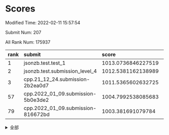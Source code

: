# Scores

Modified Time: 2022-02-11 15:57:54

Submit Num: 207

All Rank Num: 175937

| rank |               submit               |       score        |       sigma        | pk_num |
| :--- | :--------------------------------- | :----------------- | :----------------- | :----- |
| 1    | jsonzb.test.test_1                 | 1013.0736846227519 | 0.8295831974124811 | 3397   |
| 2    | jsonzb.test.submission_level_4     | 1012.5381162138989 | 0.7856077666097001 | 3403   |
| 3    | cpp.21_12_24.submission-2b2ea0d7   | 1011.5365602632725 | 0.7633199006360766 | 3399   |
| 57   | cpp.2022_01_09.submission-5b0e3de2 | 1004.7992538085683 | 0.7256764351109316 | 3402   |
| 79   | cpp.2022_01_09.submission-816672bd | 1003.381691079784  | 0.7177771098431961 | 3398   |


<details>
<summary>全部</summary>

| rank |                 submit                 |       score        |       sigma        | pk_num |
| :--- | :------------------------------------- | :----------------- | :----------------- | :----- |
| 1    | jsonzb.test.test_1                     | 1013.0736846227519 | 0.8295831974124811 | 3397   |
| 2    | jsonzb.test.submission_level_4         | 1012.5381162138989 | 0.7856077666097001 | 3403   |
| 3    | cpp.21_12_24.submission-2b2ea0d7       | 1011.5365602632725 | 0.7633199006360766 | 3399   |
| 4    | gobigger.level_3.submission_level_3_27 | 1011.4794550677343 | 0.7696943100205689 | 3401   |
| 5    | gobigger.level_3.submission_level_3_28 | 1011.2152025530354 | 0.7825750275144456 | 3403   |
| 6    | gobigger.level_3.submission_level_3_38 | 1011.2004307970678 | 0.7734795560092316 | 3398   |
| 7    | gobigger.level_3.submission_level_3_10 | 1011.158800219595  | 0.7419488689423152 | 3402   |
| 8    | gobigger.level_3.submission_level_3_29 | 1010.9605035299992 | 0.7579956003159907 | 3399   |
| 9    | gobigger.level_3.submission_level_3_41 | 1010.9431497023257 | 0.7837918906325817 | 3401   |
| 10   | gobigger.level_3.submission_level_3_26 | 1010.9208079254585 | 0.7635551770572261 | 3396   |
| 11   | gobigger.level_3.submission_level_3_15 | 1010.8763205848458 | 0.759387891009706  | 3405   |
| 12   | gobigger.level_3.submission_level_3_46 | 1010.8756555965482 | 0.7567175440756905 | 3400   |
| 13   | gobigger.level_3.submission_level_3_43 | 1010.8353733301718 | 0.7775678900355304 | 3398   |
| 14   | gobigger.level_3.submission_level_3_5  | 1010.7846751976408 | 0.771380972874112  | 3403   |
| 15   | gobigger.level_3.submission_level_3_20 | 1010.7777722357788 | 0.7595130098403061 | 3398   |
| 16   | gobigger.level_3.submission_level_3_9  | 1010.6420987604473 | 0.7582782817551391 | 3395   |
| 17   | gobigger.level_3.submission_level_3_36 | 1010.5813090394853 | 0.7743167480529312 | 3406   |
| 18   | gobigger.level_3.submission_level_3_13 | 1010.5685328948576 | 0.7690420090311022 | 3401   |
| 19   | gobigger.level_3.submission_level_3_2  | 1010.4406986671223 | 0.769843818540144  | 3394   |
| 20   | gobigger.level_3.submission_level_3_11 | 1010.3553177475571 | 0.7441713007414584 | 3400   |
| 21   | gobigger.level_3.submission_level_3_21 | 1010.34779848744   | 0.7681624393542542 | 3401   |
| 22   | gobigger.level_3.submission_level_3_6  | 1010.3227503058605 | 0.7605398626121136 | 3394   |
| 23   | gobigger.level_3.submission_level_3_24 | 1010.2650952176283 | 0.7431823176285807 | 3404   |
| 24   | gobigger.level_3.submission_level_3_3  | 1010.2230188728404 | 0.7395631431577248 | 3393   |
| 25   | gobigger.level_3.submission_level_3_31 | 1010.1779737123879 | 0.7515224612532571 | 3399   |
| 26   | gobigger.level_3.submission_level_3_8  | 1010.1687493576587 | 0.7685768115123668 | 3398   |
| 27   | gobigger.level_3.submission_level_3_39 | 1010.1256323634105 | 0.7459498247579859 | 3398   |
| 28   | gobigger.level_3.submission_level_3_16 | 1010.0721343090403 | 0.7508851107779247 | 3395   |
| 29   | gobigger.level_3.submission_level_3_19 | 1010.0257033637672 | 0.7694194454431869 | 3396   |
| 30   | gobigger.level_3.submission_level_3_32 | 1010.0234684232504 | 0.7807594208859999 | 3401   |
| 31   | gobigger.level_3.submission_level_3_48 | 1010.0136336916081 | 0.7608752884169027 | 3398   |
| 32   | gobigger.level_3.submission_level_3_35 | 1009.9650288329641 | 0.7599440415251772 | 3400   |
| 33   | gobigger.level_3.submission_level_3_40 | 1009.9509206361139 | 0.7542410381863535 | 3403   |
| 34   | gobigger.level_3.submission_level_3_0  | 1009.9152218182551 | 0.7836383029287071 | 3406   |
| 35   | gobigger.level_3.submission_level_3_42 | 1009.8680360494434 | 0.7681927064953427 | 3399   |
| 36   | gobigger.level_3.submission_level_3_4  | 1009.7979999613003 | 0.7433846770403918 | 3401   |
| 37   | gobigger.level_3.submission_level_3_30 | 1009.7208290652193 | 0.7353296180378304 | 3400   |
| 38   | gobigger.level_3.submission_level_3_1  | 1009.6797399412719 | 0.7616434372063537 | 3405   |
| 39   | gobigger.level_3.submission_level_3_23 | 1009.6558983496136 | 0.7626016002551779 | 3404   |
| 40   | gobigger.level_3.submission_level_3_47 | 1009.382260237972  | 0.7565621364056347 | 3401   |
| 41   | gobigger.level_3.submission_level_3_12 | 1009.2616833970526 | 0.7655456352838649 | 3403   |
| 42   | gobigger.level_3.submission_level_3_18 | 1009.2426292106423 | 0.7436706114498182 | 3403   |
| 43   | gobigger.level_3.submission_level_3_33 | 1009.1330942164303 | 0.7514329871752988 | 3398   |
| 44   | gobigger.level_3.submission_level_3_37 | 1008.9887529374735 | 0.7444491877011893 | 3397   |
| 45   | gobigger.level_3.submission_level_3_45 | 1008.964209941356  | 0.7750534200719456 | 3403   |
| 46   | gobigger.level_3.submission_level_3_44 | 1008.951100688035  | 0.7435411840965205 | 3398   |
| 47   | gobigger.level_3.submission_level_3_7  | 1008.8618658874619 | 0.7430169007189155 | 3399   |
| 48   | gobigger.level_3.submission_level_3_25 | 1008.7167274963546 | 0.7628821853414748 | 3400   |
| 49   | gobigger.level_3.submission_level_3_22 | 1008.6757172775076 | 0.7502209432156005 | 3399   |
| 50   | gobigger.level_3.submission_level_3_49 | 1008.3726524795082 | 0.7383820165774959 | 3399   |
| 51   | gobigger.level_3.submission_level_3_14 | 1008.2954420598542 | 0.7469638591817003 | 3391   |
| 52   | gobigger.level_3.submission_level_3_17 | 1007.9680684310008 | 0.7271970382065296 | 3402   |
| 53   | gobigger.level_3.submission_level_3_34 | 1007.6454426460227 | 0.7367730326141597 | 3402   |
| 54   | gobigger.level_1.submission_level_1_10 | 1005.1178572495813 | 0.7118835168836382 | 3398   |
| 55   | gobigger.level_1.submission_level_1_15 | 1004.9356394429915 | 0.7110700157737271 | 3401   |
| 56   | gobigger.level_1.submission_level_1_29 | 1004.8166112640412 | 0.7159252599830787 | 3402   |
| 57   | cpp.2022_01_09.submission-5b0e3de2     | 1004.7992538085683 | 0.7256764351109316 | 3402   |
| 58   | gobigger.level_1.submission_level_1_26 | 1004.7900360052269 | 0.7206329839062888 | 3402   |
| 59   | gobigger.level_1.submission_level_1_6  | 1004.5882155923546 | 0.7148629134978023 | 3402   |
| 60   | gobigger.level_1.submission_level_1_43 | 1004.4416573536841 | 0.7223886933504751 | 3397   |
| 61   | gobigger.level_1.submission_level_1_23 | 1004.3736783401242 | 0.7119403045032566 | 3400   |
| 62   | gobigger.level_1.submission_level_1_22 | 1004.1113265172465 | 0.7206825284938834 | 3396   |
| 63   | gobigger.level_1.submission_level_1_1  | 1004.0476595604775 | 0.7197655621056384 | 3399   |
| 64   | gobigger.level_1.submission_level_1_4  | 1003.9807140891091 | 0.7175155039299866 | 3396   |
| 65   | gobigger.level_1.submission_level_1_8  | 1003.9670066104816 | 0.7195892705596302 | 3397   |
| 66   | gobigger.level_1.submission_level_1_47 | 1003.8215499537494 | 0.7330194998766757 | 3396   |
| 67   | gobigger.level_1.submission_level_1_18 | 1003.7519415707193 | 0.7135182986872771 | 3402   |
| 68   | gobigger.level_1.submission_level_1_48 | 1003.7269935826303 | 0.7237292995529453 | 3402   |
| 69   | gobigger.level_1.submission_level_1_2  | 1003.604580863127  | 0.7237888980019841 | 3399   |
| 70   | gobigger.level_1.submission_level_1_33 | 1003.5994005808659 | 0.7183318380630979 | 3399   |
| 71   | gobigger.level_1.submission_level_1_42 | 1003.5703416637663 | 0.7269688792938138 | 3402   |
| 72   | gobigger.level_1.submission_level_1_35 | 1003.5675694440608 | 0.726008327701755  | 3399   |
| 73   | gobigger.level_1.submission_level_1_39 | 1003.5633094744787 | 0.7188826039664641 | 3400   |
| 74   | gobigger.level_1.submission_level_1_36 | 1003.545482484236  | 0.7114835958794137 | 3398   |
| 75   | gobigger.level_1.submission_level_1_34 | 1003.4931529201648 | 0.7198923488979431 | 3398   |
| 76   | gobigger.level_1.submission_level_1_46 | 1003.4604035464232 | 0.7358815878376544 | 3400   |
| 77   | gobigger.level_1.submission_level_1_0  | 1003.4427995703165 | 0.726681682309127  | 3392   |
| 78   | gobigger.level_1.submission_level_1_21 | 1003.3976849260582 | 0.7170646044570388 | 3399   |
| 79   | cpp.2022_01_09.submission-816672bd     | 1003.381691079784  | 0.7177771098431961 | 3398   |
| 80   | gobigger.level_1.submission_level_1_20 | 1003.3753563634826 | 0.7205644485474467 | 3400   |
| 81   | gobigger.level_1.submission_level_1_5  | 1003.3745288536388 | 0.7248798448153948 | 3403   |
| 82   | gobigger.level_1.submission_level_1_44 | 1003.3255493985166 | 0.7260299769102027 | 3398   |
| 83   | gobigger.level_1.submission_level_1_38 | 1003.2810104368738 | 0.7259646950511156 | 3404   |
| 84   | gobigger.level_1.submission_level_1_41 | 1003.2309635209917 | 0.7209784047430451 | 3400   |
| 85   | gobigger.level_1.submission_level_1_31 | 1003.1667683036854 | 0.7228370038230602 | 3397   |
| 86   | gobigger.level_1.submission_level_1_11 | 1003.1166825749824 | 0.7208782914335384 | 3400   |
| 87   | gobigger.level_1.submission_level_1_14 | 1003.0416222156213 | 0.7252427180639516 | 3402   |
| 88   | gobigger.level_1.submission_level_1_9  | 1002.9544440915362 | 0.7264390454159523 | 3397   |
| 89   | gobigger.level_1.submission_level_1_30 | 1002.935585333003  | 0.7046140428822555 | 3403   |
| 90   | gobigger.level_1.submission_level_1_13 | 1002.8867029184979 | 0.7145699210296107 | 3399   |
| 91   | gobigger.level_1.submission_level_1_37 | 1002.8755317292502 | 0.7153789763243946 | 3392   |
| 92   | gobigger.level_1.submission_level_1_24 | 1002.8499091457059 | 0.721210854727943  | 3404   |
| 93   | gobigger.level_1.submission_level_1_27 | 1002.685808001313  | 0.7118581260013045 | 3399   |
| 94   | gobigger.level_1.submission_level_1_45 | 1002.659410656094  | 0.7156958548352225 | 3398   |
| 95   | gobigger.level_1.submission_level_1_17 | 1002.6570653462107 | 0.7046610983060614 | 3396   |
| 96   | gobigger.level_1.submission_level_1_49 | 1002.6027257343785 | 0.7139547152340531 | 3400   |
| 97   | gobigger.level_1.submission_level_1_40 | 1002.5598960191306 | 0.7259384658031506 | 3397   |
| 98   | gobigger.level_1.submission_level_1_25 | 1002.4986167181519 | 0.717477190458963  | 3398   |
| 99   | gobigger.level_1.submission_level_1_3  | 1002.4664225296283 | 0.7004594780679254 | 3397   |
| 100  | gobigger.level_1.submission_level_1_32 | 1002.4149335128511 | 0.7219204607903984 | 3400   |
| 101  | gobigger.level_1.submission_level_1_19 | 1002.341685562961  | 0.7145529926551214 | 3401   |
| 102  | gobigger.level_1.submission_level_1_16 | 1002.1500637276167 | 0.7147841839252347 | 3398   |
| 103  | gobigger.level_1.submission_level_1_28 | 1002.1088154506239 | 0.707508206277881  | 3404   |
| 104  | gobigger.level_1.submission_level_1_7  | 1001.9028802255012 | 0.7050769977369664 | 3395   |
| 105  | gobigger.level_1.submission_level_1_12 | 1001.5971316681965 | 0.7243467927079384 | 3395   |
| 106  | gobigger.random.submission_random_27   | 997.4929776679364  | 0.7064102974896806 | 3397   |
| 107  | gobigger.random.submission_random_24   | 997.0677800468973  | 0.6970856299697639 | 3400   |
| 108  | gobigger.random.submission_random_2    | 997.0420473784808  | 0.713739328560872  | 3401   |
| 109  | gobigger.random.submission_random_25   | 996.986540397459   | 0.7076889693335282 | 3405   |
| 110  | gobigger.random.submission_random_39   | 996.8560262281151  | 0.7111594843738988 | 3398   |
| 111  | gobigger.random.submission_random_8    | 996.8192354584104  | 0.7062764409267579 | 3402   |
| 112  | gobigger.random.submission_random_7    | 996.7540971979327  | 0.722588796663458  | 3401   |
| 113  | gobigger.random.submission_random_29   | 996.6932905005801  | 0.7009659464889124 | 3398   |
| 114  | gobigger.random.submission_random_26   | 996.6483007213742  | 0.7017657916291955 | 3403   |
| 115  | gobigger.random.submission_random_5    | 996.6239805128453  | 0.7104182770465484 | 3403   |
| 116  | gobigger.random.submission_random_16   | 996.5504124839539  | 0.7011151370174034 | 3400   |
| 117  | gobigger.random.submission_random_3    | 996.5259174293279  | 0.7214897607747883 | 3400   |
| 118  | gobigger.random.submission_random_48   | 996.278819469664   | 0.7160282012824624 | 3402   |
| 119  | gobigger.random.submission_random_31   | 996.1881784227758  | 0.7152885167045964 | 3402   |
| 120  | gobigger.random.submission_random_37   | 996.1855359871935  | 0.7217463819595205 | 3398   |
| 121  | gobigger.random.submission_random_18   | 996.1604760251078  | 0.6985557245066245 | 3405   |
| 122  | gobigger.random.submission_random_49   | 996.115780381832   | 0.7191400526271091 | 3399   |
| 123  | gobigger.random.submission_random_17   | 996.0760287268319  | 0.7086969566686463 | 3401   |
| 124  | gobigger.random.submission_random_0    | 996.0640980580758  | 0.7163983836546284 | 3402   |
| 125  | gobigger.random.submission_random_32   | 996.0512046552374  | 0.7201068738446005 | 3404   |
| 126  | gobigger.random.submission_random_43   | 996.0461809636478  | 0.7075779191724224 | 3401   |
| 127  | gobigger.random.submission_random_45   | 996.0066048224204  | 0.7214296641962469 | 3396   |
| 128  | gobigger.random.submission_random_34   | 995.9467695196031  | 0.7073438778599241 | 3400   |
| 129  | gobigger.random.submission_random_10   | 995.9364098618291  | 0.7158141177783391 | 3399   |
| 130  | gobigger.random.submission_random_30   | 995.9199197894316  | 0.6941159281603871 | 3395   |
| 131  | gobigger.random.submission_random_20   | 995.8405377409103  | 0.7103125228433675 | 3399   |
| 132  | gobigger.random.submission_random_33   | 995.8353794058186  | 0.698157487590953  | 3394   |
| 133  | gobigger.random.submission_random_23   | 995.809495752127   | 0.718799057380681  | 3398   |
| 134  | gobigger.random.submission_random_9    | 995.7391137143401  | 0.7127346695380702 | 3402   |
| 135  | gobigger.random.submission_random_11   | 995.7293106916554  | 0.7212079783430085 | 3394   |
| 136  | gobigger.random.submission_random_13   | 995.718996245465   | 0.7172495244393615 | 3399   |
| 137  | gobigger.random.submission_random_12   | 995.7164209991266  | 0.7199731237415443 | 3398   |
| 138  | gobigger.random.submission_random_40   | 995.7102334993227  | 0.7245347158551431 | 3397   |
| 139  | gobigger.random.submission_random_35   | 995.7046640733532  | 0.7130792221295472 | 3403   |
| 140  | gobigger.random.submission_random_6    | 995.649088337379   | 0.7204172299855692 | 3397   |
| 141  | gobigger.random.submission_random_28   | 995.6026383899964  | 0.7341842244243421 | 3397   |
| 142  | gobigger.random.submission_random_4    | 995.5557077486656  | 0.7279130885154399 | 3403   |
| 143  | gobigger.random.submission_random_21   | 995.516687137427   | 0.7087994409008007 | 3397   |
| 144  | gobigger.random.submission_random_44   | 995.5143081760823  | 0.7118652631762249 | 3398   |
| 145  | gobigger.random.submission_random_42   | 995.507668958693   | 0.7069506294099955 | 3398   |
| 146  | gobigger.random.submission_random_38   | 995.4761466950828  | 0.7126501455762227 | 3404   |
| 147  | gobigger.random.submission_random_46   | 995.3470212996834  | 0.712609439730314  | 3399   |
| 148  | gobigger.random.submission_random_22   | 995.333507143814   | 0.7213097385175947 | 3400   |
| 149  | gobigger.random.submission_random_36   | 995.2713207796951  | 0.7167377339108365 | 3402   |
| 150  | gobigger.random.submission_random_15   | 995.2500758304628  | 0.7097925301936471 | 3403   |
| 151  | gobigger.random.submission_random_19   | 995.1839627655041  | 0.7090583931031296 | 3397   |
| 152  | gobigger.random.submission_random_41   | 995.0221184501382  | 0.7230571720748612 | 3395   |
| 153  | gobigger.random.submission_random_14   | 995.0186404272482  | 0.7031713480906276 | 3401   |
| 154  | gobigger.random.submission_random_47   | 994.9294266426191  | 0.7208437451914501 | 3397   |
| 155  | gobigger.level_2.submission_level_2_49 | 994.2900475455072  | 0.7305952791302343 | 3398   |
| 156  | gobigger.random.submission_random_1    | 994.043146127033   | 0.7145276574649101 | 3397   |
| 157  | gobigger.level_2.submission_level_2_13 | 993.7630189750237  | 0.748862278489646  | 3403   |
| 158  | gobigger.level_2.submission_level_2_21 | 993.4111659931909  | 0.7221828496546618 | 3399   |
| 159  | gobigger.level_2.submission_level_2_29 | 993.2396093063303  | 0.7448334521750958 | 3401   |
| 160  | gobigger.level_2.submission_level_2_27 | 993.0152611602682  | 0.7468984413771323 | 3398   |
| 161  | gobigger.level_2.submission_level_2_24 | 993.0093962667179  | 0.7469703233277951 | 3397   |
| 162  | gobigger.level_2.submission_level_2_30 | 992.9451171369728  | 0.7434719703467284 | 3400   |
| 163  | gobigger.level_2.submission_level_2_47 | 992.8535048893582  | 0.7429986941722804 | 3404   |
| 164  | gobigger.level_2.submission_level_2_46 | 992.8325619810425  | 0.7492849909927849 | 3399   |
| 165  | gobigger.level_2.submission_level_2_6  | 992.7580719906427  | 0.7419669785540193 | 3397   |
| 166  | gobigger.level_2.submission_level_2_43 | 992.6601812541853  | 0.7398290108290791 | 3403   |
| 167  | gobigger.level_2.submission_level_2_45 | 992.6419042335721  | 0.7457232397703667 | 3403   |
| 168  | gobigger.level_2.submission_level_2_32 | 992.5541189232617  | 0.7312390124493274 | 3402   |
| 169  | gobigger.level_2.submission_level_2_36 | 992.5223719499128  | 0.73419134272762   | 3403   |
| 170  | gobigger.level_2.submission_level_2_40 | 992.4671790494989  | 0.7606372240186772 | 3402   |
| 171  | gobigger.level_2.submission_level_2_18 | 992.3188096884828  | 0.7570343570087192 | 3400   |
| 172  | gobigger.level_2.submission_level_2_22 | 992.30567854546    | 0.7635084765837801 | 3402   |
| 173  | gobigger.level_2.submission_level_2_14 | 992.2283120467406  | 0.7401282542794776 | 3404   |
| 174  | gobigger.level_2.submission_level_2_12 | 992.2176737008658  | 0.7329641156915712 | 3403   |
| 175  | gobigger.level_2.submission_level_2_25 | 992.205421270283   | 0.7371968429402489 | 3404   |
| 176  | gobigger.level_2.submission_level_2_35 | 992.1475955485166  | 0.7486103281230337 | 3406   |
| 177  | gobigger.level_2.submission_level_2_11 | 992.1170218198915  | 0.735691693711638  | 3398   |
| 178  | gobigger.level_2.submission_level_2_41 | 992.1006523380746  | 0.7402228703926689 | 3404   |
| 179  | gobigger.level_2.submission_level_2_20 | 992.0851386929152  | 0.7252606154737181 | 3401   |
| 180  | gobigger.level_2.submission_level_2_31 | 992.0768736466337  | 0.7418427372727882 | 3399   |
| 181  | gobigger.level_2.submission_level_2_38 | 992.030899174479   | 0.7542635531959927 | 3395   |
| 182  | gobigger.level_2.submission_level_2_48 | 991.9889646800393  | 0.7372045807270411 | 3402   |
| 183  | gobigger.level_2.submission_level_2_8  | 991.9646282795908  | 0.7553143600010865 | 3396   |
| 184  | gobigger.level_2.submission_level_2_44 | 991.9227589411073  | 0.734308203553545  | 3401   |
| 185  | gobigger.level_2.submission_level_2_2  | 991.8566970784564  | 0.7653340355788816 | 3404   |
| 186  | gobigger.level_2.submission_level_2_16 | 991.7974713893933  | 0.7468163256667144 | 3403   |
| 187  | gobigger.level_2.submission_level_2_9  | 991.7433592272305  | 0.7297336816349187 | 3398   |
| 188  | gobigger.level_2.submission_level_2_4  | 991.7395543301343  | 0.770031312642084  | 3398   |
| 189  | gobigger.level_2.submission_level_2_7  | 991.7281134286429  | 0.7423327365614223 | 3401   |
| 190  | gobigger.level_2.submission_level_2_26 | 991.6809283525065  | 0.7567466791486549 | 3403   |
| 191  | gobigger.level_2.submission_level_2_10 | 991.6683033500402  | 0.7430809552425254 | 3400   |
| 192  | gobigger.level_2.submission_level_2_5  | 991.6623980969525  | 0.7481576878050721 | 3401   |
| 193  | gobigger.level_2.submission_level_2_39 | 991.5805809326312  | 0.7532157510427758 | 3400   |
| 194  | gobigger.level_2.submission_level_2_23 | 991.4302326926544  | 0.7418782417715737 | 3399   |
| 195  | gobigger.level_2.submission_level_2_0  | 991.356151257467   | 0.7241466756225106 | 3398   |
| 196  | gobigger.level_2.submission_level_2_42 | 991.3010054643709  | 0.752057674084817  | 3404   |
| 197  | gobigger.level_2.submission_level_2_1  | 991.0423595398152  | 0.7485138255682152 | 3396   |
| 198  | gobigger.level_2.submission_level_2_15 | 991.0136002988929  | 0.7681386899227169 | 3398   |
| 199  | gobigger.level_2.submission_level_2_34 | 991.0123654908418  | 0.7550757983379088 | 3402   |
| 200  | gobigger.level_2.submission_level_2_17 | 991.0012105654904  | 0.7474582265339565 | 3398   |
| 201  | gobigger.level_2.submission_level_2_28 | 990.7674575885237  | 0.7681106792122762 | 3399   |
| 202  | gobigger.level_2.submission_level_2_3  | 990.7633729528094  | 0.7588627935413226 | 3399   |
| 203  | gobigger.level_2.submission_level_2_37 | 990.6305977997913  | 0.745656968706464  | 3403   |
| 204  | gobigger.level_2.submission_level_2_19 | 990.3525534100675  | 0.7819333236963587 | 3404   |
| 205  | gobigger.level_2.submission_level_2_33 | 989.7977723049405  | 0.785206935775012  | 3397   |
| 206  | gobigger.none.submission_none_0        | 977.5206694935515  | 1.2972836025557066 | 3401   |
| 207  | gobigger.none.submission_none_1        | 977.3970387467868  | 1.298687212336765  | 3398   |

</details>